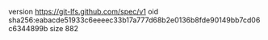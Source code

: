 version https://git-lfs.github.com/spec/v1
oid sha256:eabacde51933c6eeeec33b17a777d68b2e0136b8fde90149bb7cd06c6344899b
size 882

